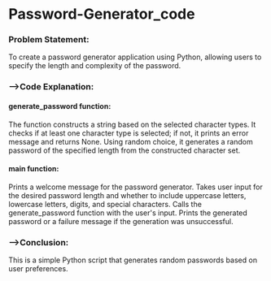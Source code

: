 # Password-Generator_code
### Problem Statement:
To create a password generator application using Python, allowing users to specify the length and complexity of the password.
### -->Code Explanation:
#### generate_password function:
The function constructs a string based on the selected character types.
It checks if at least one character type is selected; if not, it prints an error message and returns None.
Using random choice, it generates a random password of the specified length from the constructed character set.
#### main function:
Prints a welcome message for the password generator.
Takes user input for the desired password length and whether to include uppercase letters, lowercase letters, digits, and special characters.
Calls the generate_password function with the user's input.
Prints the generated password or a failure message if the generation was unsuccessful.
### -->Conclusion:
This is a simple Python script that generates random passwords based on user preferences.
